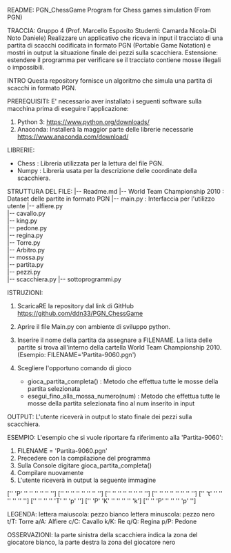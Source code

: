 README:
PGN_ChessGame
Program for Chess games simulation (From PGN)

TRACCIA:
Gruppo 4 (Prof. Marcello Esposito Studenti: Camarda Nicola-Di Noto Daniele)
Realizzare un applicativo che riceva in input il tracciato di una partita di scacchi codificata in formato PGN (Portable Game Notation) e mostri in output la situazione finale dei pezzi sulla scacchiera.
Estensione: estendere il programma per verificare se il tracciato contiene mosse illegali o impossibili.

INTRO
Questa repository fornisce un algoritmo che simula una partita di scacchi in formato PGN.

PREREQUISITI:
E' necessario aver installato i seguenti software sulla macchina prima di eseguire l'applicazione:
1. Python 3: https://www.python.org/downloads/
2. Anaconda: Installerà la maggior parte delle librerie necessarie https://www.anaconda.com/download/

LIBRERIE:
- Chess			: Libreria utilizzata per la lettura del file PGN.
- Numpy			: Libreria usata per la descrizione delle coordinate della scacchiera.

STRUTTURA DEL FILE:
|-- Readme.md
|-- World Team Championship 2010	: Dataset delle partite in formato PGN
|-- main.py				: Interfaccia per l'utilizzo utente
|-- alfiere.py				
|-- cavallo.py				
|-- king.py				
|-- pedone.py	
|-- regina.py				
|-- Torre.py				
|-- Arbitro.py				
|-- mossa.py				
|-- partita.py				
|-- pezzi.py					
|-- scacchiera.py
|-- sottoprogrammi.py

ISTRUZIONI:
1. ScaricaRE la repository dal link di GitHub https://github.com/ddn33/PGN_ChessGame

2. Aprire il file Main.py con ambiente di sviluppo python.

3. Inserire il nome della partita da assegnare a FILENAME. La lista delle partite si trova all'interno della cartella World Team Championship 2010.
   (Esempio: FILENAME='Partita-9060.pgn')	

4. Scegliere l'opportuno comando di gioco
	- gioca_partita_completa()		: Metodo che effettua tutte le mosse della partita selezionata
	- esegui_fino_alla_mossa_numero(num)	: Metodo che effettua tutte le mosse della partita selezionata fino al num inserito in input  
  

OUTPUT:
L'utente riceverà in output lo stato finale dei pezzi sulla scacchiera.

ESEMPIO:
L'esempio che si vuole riportare fa riferimento alla 'Partita-9060':

1. FILENAME = 'Partita-9060.pgn'
2. Precedere con la compilazione del programma
3. Sulla Console digitare gioca_partita_completa()
4. Compilare nuovamente
5. L'utente riceverà in output la seguente immagine

 ['' 'P' '' '' '' '' '' '']
 ['' ''  '' '' '' '' '' '']
 ['' ''  '' '' '' '' '' '']
 ['' ''  '' '' '' '' '' '']
 ['' 't' '' '' '' '' '' '']
 ['' '' '' '' 'T' '' 'p' '']
 ['' 'P' 'K' '' '' '' '' 'k']
 ['' '' 'P' '' '' '' 'p' '']

LEGENDA:
lettera maiuscola: pezzo bianco
lettera minuscola: pezzo nero
t/T: Torre
a/A: Alfiere
c/C: Cavallo
k/K: Re
q/Q: Regina
p/P: Pedone

OSSERVAZIONI:
la parte sinistra della scacchiera indica la zona del giocatore bianco, la parte destra la zona del giocatore nero